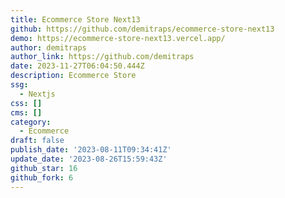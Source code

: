 ```yaml
---
title: Ecommerce Store Next13
github: https://github.com/demitraps/ecommerce-store-next13
demo: https://ecommerce-store-next13.vercel.app/
author: demitraps
author_link: https://github.com/demitraps
date: 2023-11-27T06:04:50.444Z
description: Ecommerce Store
ssg:
  - Nextjs
css: []
cms: []
category:
  - Ecommerce
draft: false
publish_date: '2023-08-11T09:34:41Z'
update_date: '2023-08-26T15:59:43Z'
github_star: 16
github_fork: 6
---
```

